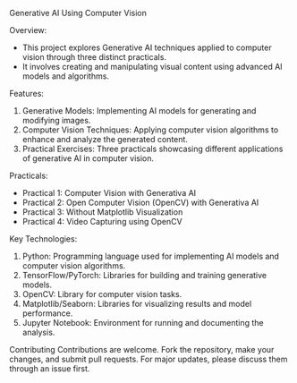 Generative AI Using Computer Vision

Overview:
- This project explores Generative AI techniques applied to computer vision through three distinct practicals.
- It involves creating and manipulating visual content using advanced AI models and algorithms.

Features:
1. Generative Models: Implementing AI models for generating and modifying images.
2. Computer Vision Techniques: Applying computer vision algorithms to enhance and analyze the generated content.
3. Practical Exercises: Three practicals showcasing different applications of generative AI in computer vision.
   
Practicals:
- Practical 1: Computer Vision with Generativa AI
- Practical 2: Open Computer Vision (OpenCV) with Generativa AI
- Practical 3: Without Matplotlib Visualization
- Practical 4: Video Capturing using OpenCV

Key Technologies:
1. Python: Programming language used for implementing AI models and computer vision algorithms.
2. TensorFlow/PyTorch: Libraries for building and training generative models.
3. OpenCV: Library for computer vision tasks.
4. Matplotlib/Seaborn: Libraries for visualizing results and model performance.
5. Jupyter Notebook: Environment for running and documenting the analysis.

Contributing
Contributions are welcome. Fork the repository, make your changes, and submit pull requests. For major updates, please discuss them through an issue first.
